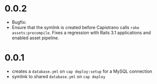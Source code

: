 0.0.2
=====
* Bugfix:
 * Ensure that the symlink is created before Capistrano calls `rake assets:precompile`. Fixes a regression with Rails 3.1 applications and enabled asset pipeline.

0.0.1
=====
* creates a `database.yml` on `cap deploy:setup` for a MySQL connection
* symlink to shared `database.yml` on `cap deploy`
